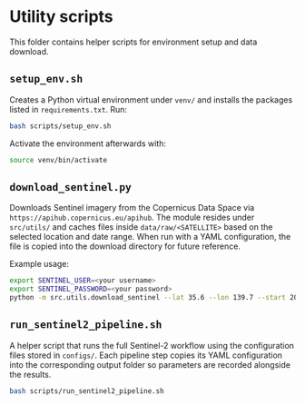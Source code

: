 # Utility scripts

This folder contains helper scripts for environment setup and data download.

## `setup_env.sh`
Creates a Python virtual environment under `venv/` and installs the packages listed in `requirements.txt`.
Run:

```bash
bash scripts/setup_env.sh
```

Activate the environment afterwards with:

```bash
source venv/bin/activate
```

## `download_sentinel.py`
Downloads Sentinel imagery from the Copernicus Data Space via
`https://apihub.copernicus.eu/apihub`.
The module resides under `src/utils/` and caches files inside
`data/raw/<SATELLITE>` based on the selected location and date range. When run
with a YAML configuration, the file is copied into the download directory for
future reference.

Example usage:

```bash
export SENTINEL_USER=<your username>
export SENTINEL_PASSWORD=<your password>
python -m src.utils.download_sentinel --lat 35.6 --lon 139.7 --start 2024-01-01 --end 2024-01-31
```

## `run_sentinel2_pipeline.sh`
A helper script that runs the full Sentinel-2 workflow using the configuration
files stored in `configs/`. Each pipeline step copies its YAML configuration
into the corresponding output folder so parameters are recorded alongside the
results.

```bash
bash scripts/run_sentinel2_pipeline.sh
```
